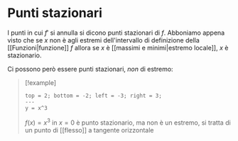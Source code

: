 # Punti stazionari
I punti in cui $f'$ si annulla si dicono punti stazionari di $f$. Abboniamo appena visto che se $x$ non è agli estremi dell'intervallo di definizione della [[Funzioni|funzione]] $f$ allora se $x$ è [[massimi e minimi|estremo locale]], $x$ è stazionario.

Ci possono però essere punti stazionari, *non* di estremo:
>[!example]
>```desmos-graph
>top = 2; bottom = -2; left = -3; right = 3;
>---
>y = x^3
>```
>$f(x) = x^3$ in $x = 0$ è punto stazionario, ma non è un estremo, si tratta di un punto di [[flesso]] a tangente orizzontale




